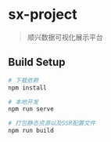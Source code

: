 
# sx-project

> 顺兴数据可视化展示平台

## Build Setup

``` bash
# 下载依赖
npm install

# 本地开发
npm run serve

# 打包静态资源以及SSR配置文件
npm run build

```
